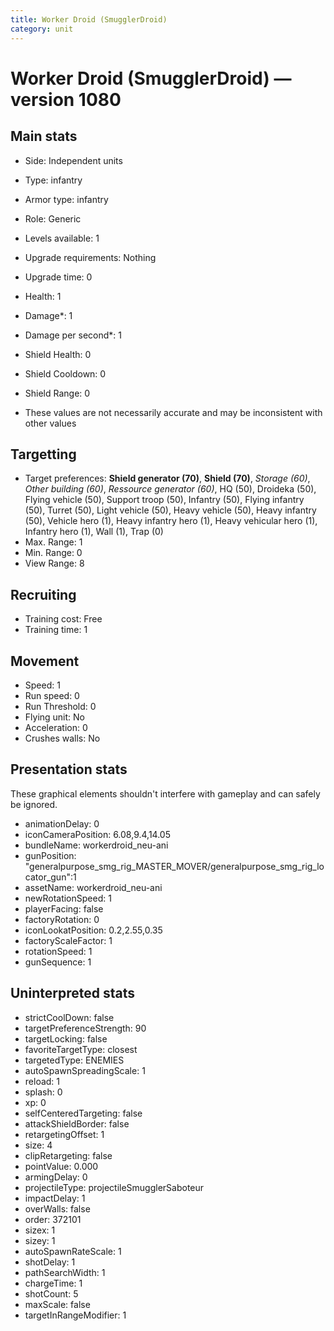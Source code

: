 ```yaml
---
title: Worker Droid (SmugglerDroid)
category: unit
---
```


# Worker Droid (SmugglerDroid) — version 1080

## Main stats

  * Side: Independent units
  * Type: infantry
  * Armor type: infantry
  * Role: Generic
  * Levels available: 1
  * Upgrade requirements: Nothing
  * Upgrade time: 0
  * Health: 1
  * Damage*: 1
  * Damage per second*: 1
  * Shield Health: 0
  * Shield Cooldown: 0
  * Shield Range: 0

* These values are not necessarily accurate and may be inconsistent with other values

## Targetting

  * Target preferences: **Shield generator (70)**, **Shield (70)**, _Storage (60)_, _Other building (60)_, _Ressource generator (60)_, HQ (50), Droideka (50), Flying vehicle (50), Support troop (50), Infantry (50), Flying infantry (50), Turret (50), Light vehicle (50), Heavy vehicle (50), Heavy infantry (50), Vehicle hero (1), Heavy infantry hero (1), Heavy vehicular hero (1), Infantry hero (1), Wall (1), Trap (0)
  * Max. Range: 1
  * Min. Range: 0
  * View Range: 8

## Recruiting

  * Training cost: Free
  * Training time: 1

## Movement

  * Speed: 1
  * Run speed: 0
  * Run Threshold: 0
  * Flying unit: No
  * Acceleration: 0
  * Crushes walls: No

## Presentation stats

These graphical elements shouldn't interfere with gameplay and can safely be ignored.

  * animationDelay: 0
  * iconCameraPosition: 6.08,9.4,14.05
  * bundleName: workerdroid_neu-ani
  * gunPosition: "generalpurpose_smg_rig_MASTER_MOVER/generalpurpose_smg_rig_locator_gun":1
  * assetName: workerdroid_neu-ani
  * newRotationSpeed: 1
  * playerFacing: false
  * factoryRotation: 0
  * iconLookatPosition: 0.2,2.55,0.35
  * factoryScaleFactor: 1
  * rotationSpeed: 1
  * gunSequence: 1

## Uninterpreted stats

  * strictCoolDown: false
  * targetPreferenceStrength: 90
  * targetLocking: false
  * favoriteTargetType: closest
  * targetedType: ENEMIES
  * autoSpawnSpreadingScale: 1
  * reload: 1
  * splash: 0
  * xp: 0
  * selfCenteredTargeting: false
  * attackShieldBorder: false
  * retargetingOffset: 1
  * size: 4
  * clipRetargeting: false
  * pointValue: 0.000
  * armingDelay: 0
  * projectileType: projectileSmugglerSaboteur
  * impactDelay: 1
  * overWalls: false
  * order: 372101
  * sizex: 1
  * sizey: 1
  * autoSpawnRateScale: 1
  * shotDelay: 1
  * pathSearchWidth: 1
  * chargeTime: 1
  * shotCount: 5
  * maxScale: false
  * targetInRangeModifier: 1

